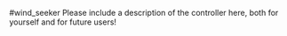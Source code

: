 #wind_seeker
Please include a description of the controller here, both for yourself and for future users!
